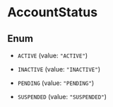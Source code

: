 
# AccountStatus

## Enum


* `ACTIVE` (value: `"ACTIVE"`)

* `INACTIVE` (value: `"INACTIVE"`)

* `PENDING` (value: `"PENDING"`)

* `SUSPENDED` (value: `"SUSPENDED"`)



